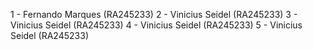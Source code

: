 1 - Fernando Marques (RA245233) 
2 - Vinicius Seidel (RA245233) 
3 - Vinicius Seidel (RA245233) 
4 - Vinicius Seidel (RA245233) 
5 - Vinicius Seidel (RA245233)